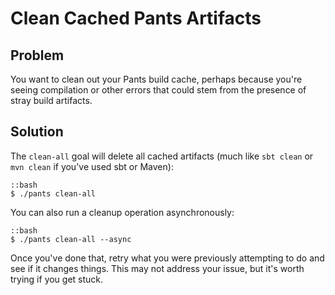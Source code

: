 # Clean Cached Pants Artifacts

## Problem

You want to clean out your Pants build cache, perhaps because you're seeing compilation or other errors that could stem from the presence of stray build artifacts.

## Solution

The `clean-all` goal will delete all cached artifacts (much like `sbt clean` or `mvn clean` if you've used sbt or Maven):

    ::bash
    $ ./pants clean-all

You can also run a cleanup operation asynchronously:

    ::bash
    $ ./pants clean-all --async

Once you've done that, retry what you were previously attempting to do and see if it changes things. This may not address your issue, but it's worth trying if you get stuck.
